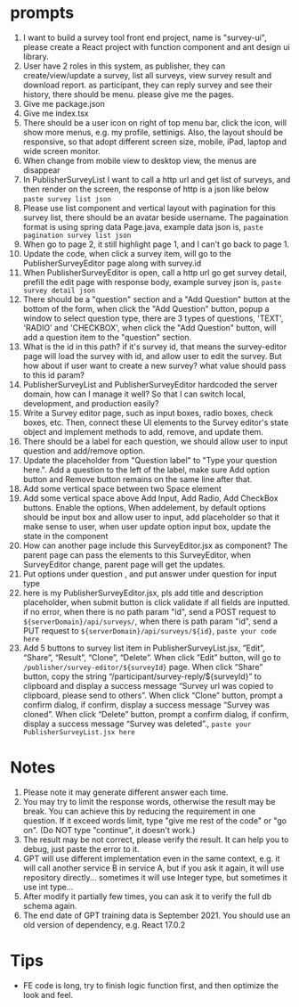 # prompts

1. I want to build a survey tool front end project, name is "survey-ui", please create a React project with function component and ant design ui library.
2. User have 2 roles in this system, as publisher, they can create/view/update a survey, list all surveys, view survey result and download report. as participant, they can reply survey and see their history, there should be menu. please give me the pages.
3. Give me package.json
4. Give me index.tsx
5. There should be a user icon on right of top menu bar, click the icon, will show more menus, e.g. my profile, settinigs. Also, the layout should be responsive, so that adopt different screen size, mobile, iPad, laptop and wide screen monitor.
6. When change from mobile view to desktop view, the menus are disappear
7. In PublisherSurveyList I want to call a http url and get list of surveys, and then render on the screen, the response of http is a json like below  ``paste survey list json``
8. Please use list component and vertical layout with pagination for this survey list, there should be an avatar beside username. The pagaination format is using spring data Page.java, example data json is, ``paste pagination survey list json``
9. When go to page 2, it still highlight page 1, and I can't go back to page 1.
10. Update the code, when click a survey item, will go to the PublisherSurveyEditor page along with survey.id
11. When PublisherSurveyEditor is open, call a http url go get survey detail, prefill the edit page with response body, example survey json is, ``paste survey detail json``
12. There should be a "question" section and a "Add Question" button at the bottom of the form, when click the "Add Question" button, popup a window to select question type, there are 3 types of questions, 'TEXT', 'RADIO' and 'CHECKBOX', when click the "Add Question" button, will add a question item to the "question" section.
13. What is the id in this path? if it's survey id, that means the survey-editor page will load the survey with id, and allow user to edit the survey. But how about if user want to create a new survey? what value should pass to this id param?
14. PublisherSurveyList and PublisherSurveyEditor hardcoded the server domain, how can I manage it well? So that I can switch local, development, and production easily?
15.  Write a Survey editor page, such as input boxes, radio boxes, check boxes, etc. Then, connect these UI elements to the Survey editor's state object and implement methods to add, remove, and update them.
16. There should be a label for each question, we should allow user to input question and add/remove option.
17. Update the placeholder from "Question label" to "Type your question here.". Add a question to the left of the label, make sure Add option button and Remove button remains on the same line after that. 
18. Add some vertical space between two Space element
19. Add some vertical space above Add Input, Add Radio, Add CheckBox buttons. Enable the options, When addelement, by default options should be input box and allow user to input, add placeholder so that it make sense to user, when user update option input box, update the state in the component
20. How can another page include this SurveyEditor.jsx as component? The parent page can pass the elements to this SurveyEditor, when SurveyEditor change, parent page will get the updates.
21. Put options under question , and put answer under question for input type
22. here is my PublisherSurveyEditor.jsx, pls add title and description placeholder, when submit button is click validate if all fields are inputted. if no error, when there is no path param "id",  send a POST request to `${serverDomain}/api/surveys/`, when there is path param "id", send a PUT request to `${serverDomain}/api/surveys/${id}`, ``paste your code here``
23. Add 5 buttons to survey list item in PublisherSurveyList.jsx, ”Edit”, “Share”, “Result”, “Clone”, “Delete”. When click ”Edit” button, will go to `/publisher/survey-editor/${surveyId}` page. When click “Share” button, copy the string “/participant/survey-reply/${surveyId}” to clipboard and display a success message “Survey url was copied to clipboard, please send to others”. When click “Clone” button, prompt a confirm dialog, if confirm, display a success message “Survey was cloned”. When click “Delete” button, prompt a confirm dialog, if confirm, display a success message “Survey was deleted”., ``paste your PublisherSurveyList.jsx here``

# Notes
1. Please note it may generate different answer each time.
2. You may try to limit the response words, otherwise the result may be break. You can achieve this by reducing the requirement in one question. If it exceed words limit, type "give me rest of the code" or "go on". (Do NOT type "continue", it doesn't work.)
3. The result may be not correct, please verify the result. It can help you to debug, just paste the error to it.
4. GPT will use different implementation even in the same context, e.g. it will call another service B in service A, but if you ask it again, it will use repository directly... sometimes it will use Integer type, but sometimes it use int type...
5. After modify it partially few times, you can ask it to verify the full db schema again.
6. The end date of GPT training data is September 2021. You should use an old version of dependency, e.g. React 17.0.2

# Tips
* FE code is long, try to finish logic function first, and then optimize the look and feel.